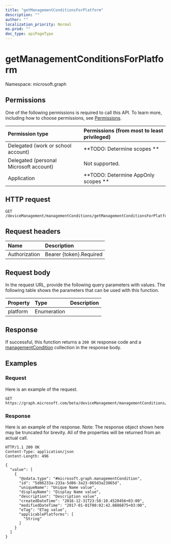 ```yaml
---
title: "getManagementConditionsForPlatform"
description: ""
author: ""
localization_priority: Normal
ms.prod: ""
doc_type: apiPageType
---
```


# getManagementConditionsForPlatform

Namespace: microsoft.graph



## Permissions
One of the following permissions is required to call this API. To learn more, including how to choose permissions, see [Permissions](/concepts/permissions-reference.md).

|Permission type|Permissions (from most to least privileged)|
|:---|:---|
|Delegated (work or school account)|**TODO: Determine scopes **|
|Delegated (personal Microsoft account)|Not supported.|
|Application|**TODO: Determine AppOnly scopes **|

## HTTP request
<!-- {
  "blockType": "ignored"
}
-->
``` http
GET /deviceManagement/managementConditions/getManagementConditionsForPlatform
```

## Request headers
|Name|Description|
|:---|:---|
|Authorization|Bearer {token}.Required|

## Request body
In the request URL, provide the following query parameters with values.
The following table shows the parameters that can be used with this function.

|Property|Type|Description|
|:---|:---|:---|
|platform|Enumeration||



## Response
If successful, this function returns a `200 OK` response code and a [managementCondition](../resources/managementcondition.md) collection in the response body.

## Examples

### Request
Here is an example of the request.
<!-- {
  "blockType": "request",
  "name": "managementcondition_getmanagementconditionsforplatform"
}
-->
``` http
GET https://graph.microsoft.com/beta/deviceManagement/managementConditions/getManagementConditionsForPlatform(platform='parameterValue')
```

### Response
Here is an example of the response. Note: The response object shown here may be truncated for brevity. All of the properties will be returned from an actual call.
<!-- {
  "blockType": "response",
  "truncated": true,
  "@odata.type": "collection(microsoft.graph.managementcondition)"
}
-->
``` http
HTTP/1.1 200 OK
Content-Type: application/json
Content-Length: 496

{
  "value": [
    {
      "@odata.type": "#microsoft.graph.managementCondition",
      "id": "5d86233a-233a-5d86-3a23-865d3a23865d",
      "uniqueName": "Unique Name value",
      "displayName": "Display Name value",
      "description": "Description value",
      "createdDateTime": "2016-12-31T23:58:10.4520456+03:00",
      "modifiedDateTime": "2017-01-01T00:02:42.8886875+03:00",
      "eTag": "ETag value",
      "applicablePlatforms": [
        "String"
      ]
    }
  ]
}
```

